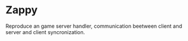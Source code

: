 # Zappy
Reproduce an game server handler, communication beetween client and server and client syncronization.
